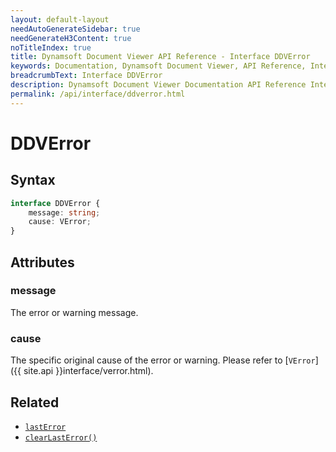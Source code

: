 ```yaml
---
layout: default-layout
needAutoGenerateSidebar: true
needGenerateH3Content: true
noTitleIndex: true
title: Dynamsoft Document Viewer API Reference - Interface DDVError
keywords: Documentation, Dynamsoft Document Viewer, API Reference, Interface DDVError
breadcrumbText: Interface DDVError
description: Dynamsoft Document Viewer Documentation API Reference Interface DDVError Page
permalink: /api/interface/ddverror.html
---
```


# DDVError

## Syntax

```typescript
interface DDVError {
    message: string;
    cause: VError;
}
```

## Attributes

### message

The error or warning message.

### cause

The specific original cause of the error or warning. Please refer to [`VError`]({{ site.api }}interface/verror.html).

## Related

- [`lastError`]()
- [`clearLastError()`]()